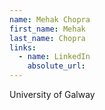 ```yaml
---
name: Mehak Chopra
first_name: Mehak
last_name: Chopra
links:
  - name: LinkedIn
    absolute_url: 
---
```

University of Galway 
